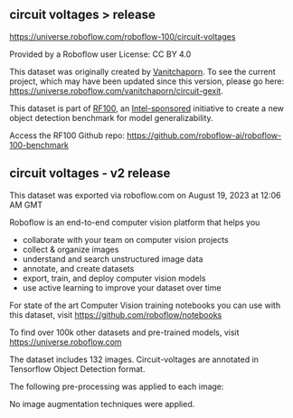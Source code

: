 ## circuit voltages > release
https://universe.roboflow.com/roboflow-100/circuit-voltages

Provided by a Roboflow user
License: CC BY 4.0

This dataset was originally created by [Vanitchaporn](https://universe.roboflow.com/vanitchaporn/). To see the current project, which may have been updated since this version, please go here: https://universe.roboflow.com/vanitchaporn/circuit-gexit.

This dataset is part of [RF100](https://rf100.org), an [Intel-sponsored](https://www.intel.com/) initiative to create a new object detection benchmark for model generalizability.

Access the RF100 Github repo: https://github.com/roboflow-ai/roboflow-100-benchmark


## circuit voltages - v2 release

This dataset was exported via roboflow.com on August 19, 2023 at 12:06 AM GMT

Roboflow is an end-to-end computer vision platform that helps you
* collaborate with your team on computer vision projects
* collect & organize images
* understand and search unstructured image data
* annotate, and create datasets
* export, train, and deploy computer vision models
* use active learning to improve your dataset over time

For state of the art Computer Vision training notebooks you can use with this dataset,
visit https://github.com/roboflow/notebooks

To find over 100k other datasets and pre-trained models, visit https://universe.roboflow.com

The dataset includes 132 images.
Circuit-voltages are annotated in Tensorflow Object Detection format.

The following pre-processing was applied to each image:

No image augmentation techniques were applied.

